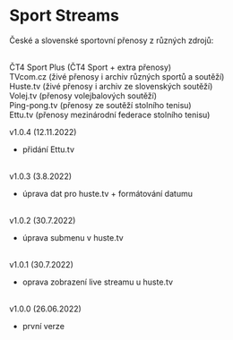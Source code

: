<h1>Sport Streams</h1>
<p>
České a slovenské sportovní přenosy z různých zdrojů:<br><br>

ČT4 Sport Plus (ČT4 Sport + extra přenosy)<br>
TVcom.cz (živé přenosy i archiv různých sportů a soutěží)<br>
Huste.tv (živé přenosy i archiv ze slovenských soutěží)<br>
Volej.tv (přenosy volejbalových soutěží)<br>
Ping-pong.tv (přenosy ze soutěží stolního tenisu)<br>
Ettu.tv (přenosy mezinárodní federace stolního tenisu)<p>

v1.0.4 (12.11.2022)<br>
- přidání Ettu.tv<br><br>

v1.0.3 (3.8.2022)<br>
- úprava dat pro huste.tv + formátování datumu<br><br>

v1.0.2 (30.7.2022)<br>
- úprava submenu v huste.tv<br><br>

v1.0.1 (30.7.2022)<br>
- oprava zobrazení live streamu u huste.tv<br><br>

v1.0.0 (26.06.2022)<br>
- první verze<br><br>
</p>
